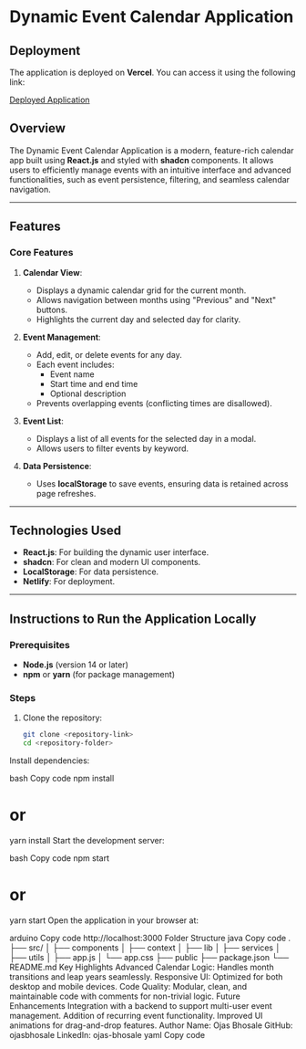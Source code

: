 # Dynamic Event Calendar Application

## **Deployment**
The application is deployed on **Vercel**. You can access it using the following link:

[Deployed Application](<deployed-link>)

## **Overview**
The Dynamic Event Calendar Application is a modern, feature-rich calendar app built using **React.js** and styled with **shadcn** components. It allows users to efficiently manage events with an intuitive interface and advanced functionalities, such as event persistence, filtering, and seamless calendar navigation.

---

## **Features**

### **Core Features**
1. **Calendar View**:
   - Displays a dynamic calendar grid for the current month.
   - Allows navigation between months using "Previous" and "Next" buttons.
   - Highlights the current day and selected day for clarity.

2. **Event Management**:
   - Add, edit, or delete events for any day.
   - Each event includes:
     - Event name
     - Start time and end time
     - Optional description
   - Prevents overlapping events (conflicting times are disallowed).

3. **Event List**:
   - Displays a list of all events for the selected day in a modal.
   - Allows users to filter events by keyword.

4. **Data Persistence**:
   - Uses **localStorage** to save events, ensuring data is retained across page refreshes.

---

## **Technologies Used**
- **React.js**: For building the dynamic user interface.
- **shadcn**: For clean and modern UI components.
- **LocalStorage**: For data persistence.
- **Netlify**: For deployment.

---

## **Instructions to Run the Application Locally**

### Prerequisites
- **Node.js** (version 14 or later)
- **npm** or **yarn** (for package management)

### Steps
1. Clone the repository:
   ```bash
   git clone <repository-link>
   cd <repository-folder>
Install dependencies:

bash
Copy code
npm install
# or
yarn install
Start the development server:

bash
Copy code
npm start
# or
yarn start
Open the application in your browser at:

arduino
Copy code
http://localhost:3000
Folder Structure
java
Copy code
.
├── src/
│   ├── components
│   ├── context
│   ├── lib
│   ├── services
│   ├── utils
│   ├── app.js
│   └── app.css
├── public
├── package.json
└── README.md
Key Highlights
Advanced Calendar Logic: Handles month transitions and leap years seamlessly.
Responsive UI: Optimized for both desktop and mobile devices.
Code Quality: Modular, clean, and maintainable code with comments for non-trivial logic.
Future Enhancements
Integration with a backend to support multi-user event management.
Addition of recurring event functionality.
Improved UI animations for drag-and-drop features.
Author
Name: Ojas Bhosale
GitHub: ojasbhosale
LinkedIn: ojas-bhosale
yaml
Copy code
